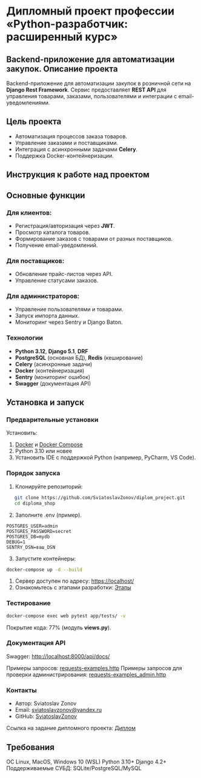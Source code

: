 
# Дипломный проект профессии «Python-разработчик: расширенный курс»

## Backend-приложение для автоматизации закупок. Описание проекта
Backend-приложение для автоматизации закупок в розничной сети на **Django Rest Framework**. Сервис предоставляет **REST API** для управления товарами, заказами, пользователями и интеграции с email-уведомлениями.

## Цель проекта
- Автоматизация процессов заказа товаров.
- Управление заказами и поставщиками.
- Интеграция с асинхронными задачами **Celery**.
- Поддержка Docker-контейнеризации.

## Инструкция к работе над проектом

## Основные функции
### Для клиентов:
- Регистрация/авторизация через **JWT**.
- Просмотр каталога товаров.
- Формирование заказов с товарами от разных поставщиков.
- Получение email-уведомлений.

### Для поставщиков:
- Обновление прайс-листов через API.
- Управление статусами заказов.

### Для администраторов:
- Управление пользователями и товарами.
- Запуск импорта данных.
- Мониторинг через Sentry и Django Baton.

### Технологии
- **Python 3.12**, **Django 5.1**, **DRF**
- **PostgreSQL** (основная БД), **Redis** (кеширование)
- **Celery** (асинхронные задачи)
- **Docker** (контейнеризация)
- **Sentry** (мониторинг ошибок)
- **Swagger** (документация API)

## Установка и запуск
### Предварительные установки
Установить:
1. [Docker](https://www.docker.com/) и [Docker Compose](https://docs.docker.com/compose/install/)
2. Python 3.10 или новее
3. Установить IDE с поддержкой Python (например, PyCharm, VS Code).

### Порядок запуска

1. Клонируйте репозиторий:
```bash
   git clone https://github.com/SviatoslavZonov/diplom_project.git
   cd diploma_shop
```

2. Заполните .env (пример).

```.env
POSTGRES_USER=admin
POSTGRES_PASSWORD=secret
POSTGRES_DB=mydb
DEBUG=1
SENTRY_DSN=ваш_DSN
```
3. Запустите контейнеры:
```bash
docker-compose up -d --build
```
1. Сервер доступен по адресу: [https://localhost/](http://localhost:8000)
2. Ознакомьтесь с этапами разработки: [Этапы](https://github.com/netology-code/python-final-diplom/DEVELOPMENT_STAGES.md)

### Тестирование
```bash
docker-compose exec web pytest app/tests/ -v
```
Покрытие кода: 77% (модуль **views.py**).

### Документация API
Swagger: [http://localhost:8000/api/docs/](http://localhost:8000/api/docs/)

Примеры запросов: [requests-examples.http](https://github.com/SviatoslavZonov/diplom_project/blob/app/requests-examples.http)
Примеры запросов для проверки администрирования: [requests-examples_admin.http](https://github.com/SviatoslavZonov/diplom_project/app/requests-examples_admin.http)

### Контакты
- Автор: Sviatoslav Zonov
- Email: sviatoslavzonov@yandex.ru
- GitHub: [SviatoslavZonov](khttps://github.com/SviatoslavZonov)

Ссылка на задание дипломного проекта: [Диплом](https://github.com/netology-code/python-final-diplom)

## Требования
ОС Linux, MacOS, Windows 10 (WSL)
Python 3.10+
Django 4.2+
Поддерживаемые СУБД: SQLite/PostgreSQL/MySQL
